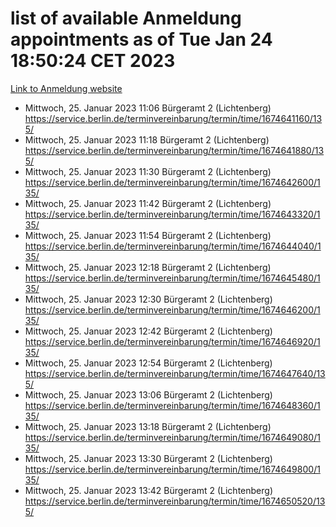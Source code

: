 # list of available Anmeldung appointments as of Tue Jan 24 18:50:24 CET 2023
[Link to Anmeldung website](https://service.berlin.de/terminvereinbarung/termin/tag.php?termin=0&anliegen[]=120686&dienstleisterlist=122210,122217,327316,122219,327312,122227,327314,122231,327346,122243,327348,122252,329742,122260,329745,122262,329748,122254,329751,122271,327278,122273,327274,122277,327276,330436,122280,327294,122282,327290,122284,327292,327539,122291,327270,122285,327266,122286,327264,122296,327268,150230,329760,122301,327282,122297,327286,122294,327284,122312,329763,122314,329775,122304,327330,122311,327334,122309,327332,122281,327352,122279,329772,122276,327324,122274,327326,122267,329766,122246,327318,122251,327320,122257,327322,122208,327298,122226,327300,121362,121364&herkunft=http%3A%2F%2Fservice.berlin.de%2Fdienstleistung%2F120686%2F)
- Mittwoch, 25. Januar 2023 11:06 Bürgeramt 2 (Lichtenberg) https://service.berlin.de/terminvereinbarung/termin/time/1674641160/135/
- Mittwoch, 25. Januar 2023 11:18 Bürgeramt 2 (Lichtenberg) https://service.berlin.de/terminvereinbarung/termin/time/1674641880/135/
- Mittwoch, 25. Januar 2023 11:30 Bürgeramt 2 (Lichtenberg) https://service.berlin.de/terminvereinbarung/termin/time/1674642600/135/
- Mittwoch, 25. Januar 2023 11:42 Bürgeramt 2 (Lichtenberg) https://service.berlin.de/terminvereinbarung/termin/time/1674643320/135/
- Mittwoch, 25. Januar 2023 11:54 Bürgeramt 2 (Lichtenberg) https://service.berlin.de/terminvereinbarung/termin/time/1674644040/135/
- Mittwoch, 25. Januar 2023 12:18 Bürgeramt 2 (Lichtenberg) https://service.berlin.de/terminvereinbarung/termin/time/1674645480/135/
- Mittwoch, 25. Januar 2023 12:30 Bürgeramt 2 (Lichtenberg) https://service.berlin.de/terminvereinbarung/termin/time/1674646200/135/
- Mittwoch, 25. Januar 2023 12:42 Bürgeramt 2 (Lichtenberg) https://service.berlin.de/terminvereinbarung/termin/time/1674646920/135/
- Mittwoch, 25. Januar 2023 12:54 Bürgeramt 2 (Lichtenberg) https://service.berlin.de/terminvereinbarung/termin/time/1674647640/135/
- Mittwoch, 25. Januar 2023 13:06 Bürgeramt 2 (Lichtenberg) https://service.berlin.de/terminvereinbarung/termin/time/1674648360/135/
- Mittwoch, 25. Januar 2023 13:18 Bürgeramt 2 (Lichtenberg) https://service.berlin.de/terminvereinbarung/termin/time/1674649080/135/
- Mittwoch, 25. Januar 2023 13:30 Bürgeramt 2 (Lichtenberg) https://service.berlin.de/terminvereinbarung/termin/time/1674649800/135/
- Mittwoch, 25. Januar 2023 13:42 Bürgeramt 2 (Lichtenberg) https://service.berlin.de/terminvereinbarung/termin/time/1674650520/135/
